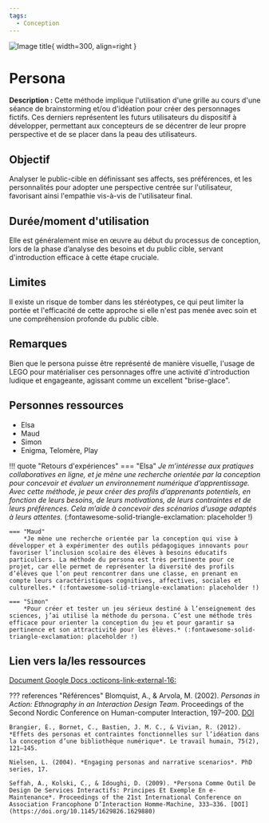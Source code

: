 ```yaml
---
tags:
  - Conception
---
```


![Image title](https://dummyimage.com/300x300/eee/aaa){ width=300, align=right }

# Persona

**Description :** Cette méthode implique l'utilisation d'une grille au cours d'une séance de brainstorming et/ou d'idéation pour créer des personnages fictifs. Ces derniers représentent les futurs utilisateurs du dispositif à développer, permettant aux concepteurs de se décentrer de leur propre perspective et de se placer dans la peau des utilisateurs.

## Objectif

Analyser le public-cible en définissant ses affects, ses préférences, et les personnalités pour adopter une perspective centrée sur l'utilisateur, favorisant ainsi l'empathie vis-à-vis de l'utilisateur final.

## Durée/moment d'utilisation

Elle est généralement mise en œuvre au début du processus de conception, lors de la phase d’analyse des besoins et du public cible, servant d'introduction efficace à cette étape cruciale.

## Limites

Il existe un risque de tomber dans les stéréotypes, ce qui peut limiter la portée et l'efficacité de cette approche si elle n'est pas menée avec soin et une compréhension profonde du public cible.

## Remarques

Bien que le persona puisse être représenté de manière visuelle, l'usage de LEGO pour matérialiser ces personnages offre une activité d'introduction ludique et engageante, agissant comme un excellent "brise-glace".

## Personnes ressources

- Elsa
- Maud
- Simon
- Enigma, Telomère, Play

!!! quote "Retours d'expériences"
    === "Elsa"
        *Je m’intéresse aux pratiques collaboratives en ligne, et je mène une recherche orientée par la conception pour concevoir et évaluer un environnement numérique d’apprentissage. Avec cette méthode, je peux créer des profils d’apprenants potentiels, en fonction de leurs besoins, de leurs motivations, de leurs contraintes et de leurs préférences. Cela m’aide à concevoir des scénarios d’usage adaptés à leurs attentes.* (:fontawesome-solid-triangle-exclamation: placeholder !)

    === "Maud"
        *Je mène une recherche orientée par la conception qui vise à développer et à expérimenter des outils pédagogiques innovants pour favoriser l’inclusion scolaire des élèves à besoins éducatifs particuliers. La méthode du persona est très pertinente pour ce projet, car elle permet de représenter la diversité des profils d’élèves que l’on peut rencontrer dans une classe, en prenant en compte leurs caractéristiques cognitives, affectives, sociales et culturelles.* (:fontawesome-solid-triangle-exclamation: placeholder !)

    === "Simon"
        *Pour créer et tester un jeu sérieux destiné à l’enseignement des sciences, j’ai utilisé la méthode du persona. C’est une méthode très efficace pour orienter la conception du jeu et pour garantir sa pertinence et son attractivité pour les élèves.* (:fontawesome-solid-triangle-exclamation: placeholder !)

## Lien vers la/les ressources

[Document Google Docs :octicons-link-external-16:](https://exemple.com/)

??? references "Références"
    Blomquist, A., & Arvola, M. (2002). *Personas in Action: Ethnography in an Interaction Design Team*. Proceedings of the Second Nordic Conference on Human-computer Interaction, 197–200. [DOI](https://doi.org/10.1145/572020.572044)

    Brangier, É., Bornet, C., Bastien, J. M. C., & Vivian, R. (2012). *Effets des personas et contraintes fonctionnelles sur l’idéation dans la conception d’une bibliothèque numérique*. Le travail humain, 75(2), 121–145.

    Nielsen, L. (2004). *Engaging personas and narrative scenarios*. PhD series, 17.
    
    Seffah, A., Kolski, C., & Idoughi, D. (2009). *Persona Comme Outil De Design De Services Interactifs: Principes Et Exemple En e-Maintenance*. Proceedings of the 21st International Conference on Association Francophone D’Interaction Homme-Machine, 333–336. [DOI](https://doi.org/10.1145/1629826.1629880)
